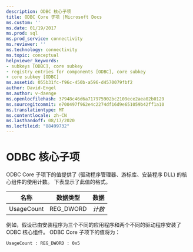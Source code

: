 ```yaml
---
description: ODBC 核心子项
title: ODBC Core 子项 |Microsoft Docs
ms.custom: ''
ms.date: 01/19/2017
ms.prod: sql
ms.prod_service: connectivity
ms.reviewer: ''
ms.technology: connectivity
ms.topic: conceptual
helpviewer_keywords:
- subkeys [ODBC], core subkey
- registry entries for components [ODBC], core subkey
- core subkey [ODBC]
ms.assetid: 055b31fc-f96c-450b-a596-d4570079fbf2
author: David-Engel
ms.author: v-daenge
ms.openlocfilehash: 37948c46d6a717975902bc2109ece2aea02b0129
ms.sourcegitcommit: e700497f962e4c2274df16d9e651059b42ff1a10
ms.translationtype: MT
ms.contentlocale: zh-CN
ms.lasthandoff: 08/17/2020
ms.locfileid: "88499732"
---
```

# <a name="odbc-core-subkey"></a>ODBC 核心子项
ODBC Core 子项下的值提供了 (驱动程序管理器、游标库、安装程序 DLL) 的核心组件的使用计数。 下表显示了此值的格式。  
  
|名称|数据类型|数据|  
|----------|---------------|----------|  
|UsageCount|REG_DWORD|*计数*|  
  
 例如，假设已由安装程序为三个不同的应用程序和两个不同的驱动程序安装了 ODBC 核心组件。 ODBC Core 子项下的值将为：  
  
```  
UsageCount : REG_DWORD : 0x5  
```
